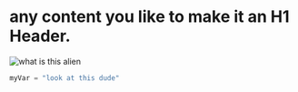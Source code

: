 # any content you like to make it an H1 Header.
![what is this alien](https://octodex.github.com/images/yaktocat.png)
``` python
myVar = "look at this dude"
```
